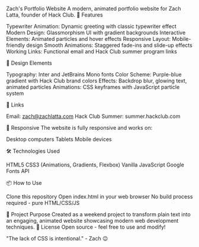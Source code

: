 Zach's Portfolio Website
A modern, animated portfolio website for Zach Latta, founder of Hack Club.
🚀 Features

Typewriter Animation: Dynamic greeting with classic typewriter effect
Modern Design: Glassmorphism UI with gradient backgrounds
Interactive Elements: Animated particles and hover effects
Responsive Layout: Mobile-friendly design
Smooth Animations: Staggered fade-ins and slide-up effects
Working Links: Functional email and Hack Club summer program links

🎨 Design Elements

Typography: Inter and JetBrains Mono fonts
Color Scheme: Purple-blue gradient with Hack Club brand colors
Effects: Backdrop blur, glowing text, animated particles
Animations: CSS keyframes with JavaScript particle system

🔗 Links

Email: zach@zachlatta.com
Hack Club Summer: summer.hackclub.com

📱 Responsive
The website is fully responsive and works on:

Desktop computers
Tablets
Mobile devices

🛠️ Technologies Used

HTML5
CSS3 (Animations, Gradients, Flexbox)
Vanilla JavaScript
Google Fonts API

📦 How to Use

Clone this repository
Open index.html in your web browser
No build process required - pure HTML/CSS/JS

🎯 Project Purpose
Created as a weekend project to transform plain text into an engaging, animated website showcasing modern web development techniques.
📄 License
Open source - feel free to use and modify!

"The lack of CSS is intentional." - Zach 😉
